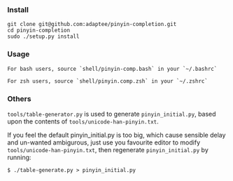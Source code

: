 ### Install

	git clone git@github.com:adaptee/pinyin-completion.git
	cd pinyin-completion
	sudo ./setup.py install

### Usage

    For bash users, source `shell/pinyin-comp.bash` in your `~/.bashrc`

    For zsh users, source `shell/pinyin.comp.zsh` in your `~/.zshrc`

### Others

`tools/table-generator.py` is used to generate `pinyin_initial.py`, based upon the contents of `tools/unicode-han-pinyin.txt`.

If you feel the default pinyin_initial.py is too big, which cause sensible delay and un-wanted ambigurous, just use you favourite editor to modify `tools/unicode-han-pinyin.txt`, then regenerate `pinyin_initial.py` by running:

	$ ./table-generate.py > pinyin_initial.py

